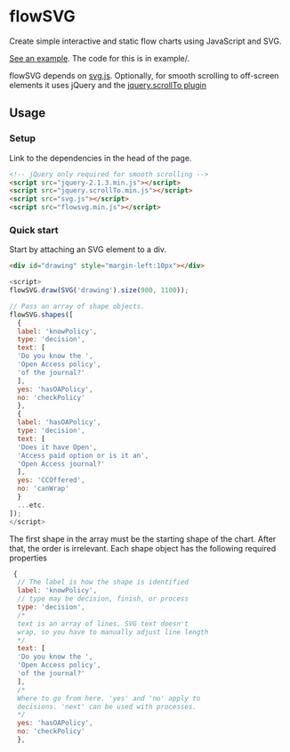 # flowSVG
Create simple interactive and static flow charts using JavaScript and SVG. 

[See an example](http://rtalbot89.github.io/flow-svg/). The code for this is in example/.

flowSVG depends on [svg.js](http://svgjs.com/). Optionally, for smooth scrolling to off-screen elements it uses jQuery and 
the [jquery.scrollTo plugin](https://github.com/flesler/jquery.scrollTo)

## Usage
### Setup
Link to the dependencies in the head of the page.

```html
<!-- jQuery only required for smooth scrolling -->
<script src="jquery-2.1.3.min.js"></script>
<script src="jquery.scrollTo.min.js"></script>
<script src="svg.js"></script>
<script src="flowsvg.min.js"></script>
```
### Quick start
Start by attaching an SVG element to a div.

```html
<div id="drawing" style="margin-left:10px"></div>
```
```javascript
<script>
flowSVG.draw(SVG('drawing').size(900, 1100));

// Pass an array of shape objects.
flowSVG.shapes([
  {
  label: 'knowPolicy',
  type: 'decision',
  text: [
  'Do you know the ',
  'Open Access policy',
  'of the journal?'
  ],
  yes: 'hasOAPolicy',
  no: 'checkPolicy'
  }, 
  {
  label: 'hasOAPolicy',
  type: 'decision',
  text: [
  'Does it have Open',
  'Access paid option or is it an',
  'Open Access journal?'
  ],
  yes: 'CCOffered',
  no: 'canWrap'
  }
  ...etc.
]);
</script>
```
The first shape in the array must be the starting shape of the chart. After that, the order is irrelevant.
Each shape object has the following required properties
```javascript
 {
  // The label is how the shape is identified
  label: 'knowPolicy',
  // type may be decision, finish, or process
  type: 'decision',
  /* 
  text is an array of lines. SVG text doesn't
  wrap, so you have to manually adjust line length
  */
  text: [
  'Do you know the ',
  'Open Access policy',
  'of the journal?'
  ],
  /* 
  Where to go from here. 'yes' and 'no' apply to
  decisions. 'next' can be used with processes.
  */
  yes: 'hasOAPolicy',
  no: 'checkPolicy'
  }, 

```



